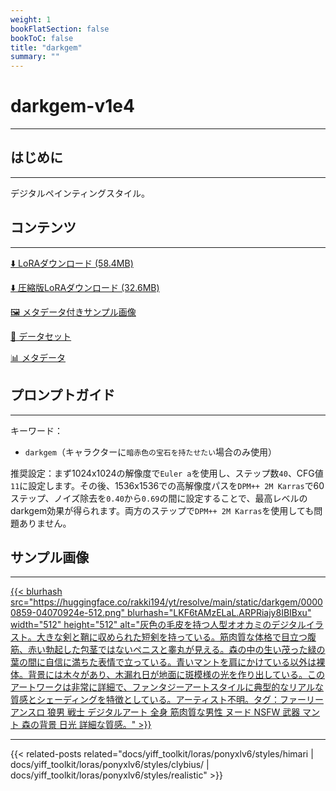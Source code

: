 ```yaml
---
weight: 1
bookFlatSection: false
bookToC: false
title: "darkgem"
summary: ""
---
```


<!--markdownlint-disable MD025 MD033 -->

# darkgem-v1e4

---

## はじめに

---

デジタルペインティングスタイル。

## コンテンツ

---

[⬇️ LoRAダウンロード (58.4MB)](https://huggingface.co/rakki194/yt/resolve/main/ponyxl_loras/darkgem-v1e4.safetensors?download=true)

[⬇️ 圧縮版LoRAダウンロード (32.6MB)](https://huggingface.co/rakki194/yt/resolve/main/ponyxl_loras_shrunk_2/darkgem-v1e4_frockpt1_th-3.55.safetensors?download=true)

[🖼️ メタデータ付きサンプル画像](https://huggingface.co/k4d3/yiff_toolkit/tree/main/static/{})

[📐 データセット](https://huggingface.co/datasets/k4d3/furry/tree/main/by_darkgem)

[📊 メタデータ](https://huggingface.co/k4d3/yiff_toolkit/raw/main/ponyxl_loras/darkgem-v1e4.json)

## プロンプトガイド

---

キーワード：

- `darkgem`（キャラクターに`暗赤色の宝石を持たせたい`場合のみ使用）

推奨設定：まず1024x1024の解像度で`Euler a`を使用し、ステップ数`40`、CFG値`11`に設定します。その後、1536x1536での高解像度パスを`DPM++ 2M Karras`で60ステップ、ノイズ除去を`0.40`から`0.69`の間に設定することで、最高レベルのdarkgem効果が得られます。両方のステップで`DPM++ 2M Karras`を使用しても問題ありません。

## サンプル画像

---

<div class="image-grid">
  <div class="image-grid-container">
    <a href="https://huggingface.co/rakki194/yt/resolve/main/static/darkgem/00000859-04070924e.png">
      {{< blurhash
        src="https://huggingface.co/rakki194/yt/resolve/main/static/darkgem/00000859-04070924e-512.png"
        blurhash="LKF6tAMzELaL.ARPRiajy8IBIBxu"
        width="512"
        height="512"
        alt="灰色の毛皮を持つ人型オオカミのデジタルイラスト。大きな剣と鞘に収められた短剣を持っている。筋肉質な体格で目立つ腹筋、赤い勃起した包茎ではないペニスと睾丸が見える。森の中の生い茂った緑の葉の間に自信に満ちた表情で立っている。青いマントを肩にかけている以外は裸体。背景には木々があり、木漏れ日が地面に斑模様の光を作り出している。このアートワークは非常に詳細で、ファンタジーアートスタイルに典型的なリアルな質感とシェーディングを特徴としている。アーティスト不明。タグ：ファーリー アンスロ 狼男 戦士 デジタルアート 全身 筋肉質な男性 ヌード NSFW 武器 マント 森の背景 日光 詳細な質感。"
      >}}
    </a>
  </div>
</div>

---

<!--
HUGO_SEARCH_EXCLUDE_START
-->
{{< related-posts related="docs/yiff_toolkit/loras/ponyxlv6/styles/himari | docs/yiff_toolkit/loras/ponyxlv6/styles/clybius/ | docs/yiff_toolkit/loras/ponyxlv6/styles/realistic" >}}
<!--
HUGO_SEARCH_EXCLUDE_END
-->
